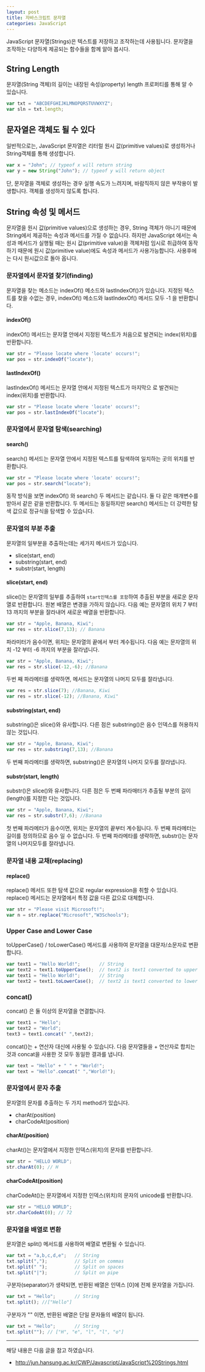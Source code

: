 ```yaml
---
layout: post
title: 자바스크립트 문자열
categories: JavaScript
---
```


JavaScript 문자열(Strings)은 텍스트를 저장하고 조작하는데 사용됩니다. 문자열을 조작하는 다양하게 제공되는 함수들을 함께 알아 봅시다.

## String Length
문자열(String 객체)의 길이는 내장된 속성(property) length 프로퍼티를 통해 알 수 있습니다.

```js
var txt = "ABCDEFGHIJKLMNOPQRSTUVWXYZ";
var sln = txt.length;
```

## 문자열은 객체도 될 수 있다
일반적으로는, JavaScript 문자열은 리터럴 원시 값(primitive values)로 생성하거나 String객체를 통해 생성합니다.

```js
var x = "John"; // typeof x will return string
var y = new String("John"); // typeof y will return object
```
단, 문자열을 객체로 생성하는 경우 실행 속도가 느려지며, 바람직하지 않은 부작용이 발생합니다. 객체를 생성하지 않도록 합니다.
         

## String 속성 및 메서드
문자열을 원시 값(primitive values)으로 생성하는 경우, String 객체가 아니기 때문에 String에서 제공하는 속성과 메서드를 가질 수 없습니다. 하지만 JavaScript 에서는 속성과 메서드가 실행될 때는 원시 값(primitive value)을 객체처럼 임시로 취급하여 동작하기 때문에 원시 값(primitive value)에도 속성과 메서드가 사용가능합니다. 사용후에는 다시 원시값으로 돌아 옵니다.

### 문자열에서 문자열 찾기(finding)
문자열을 찾는 메소드는 indexOf() 메소드와 lastIndexOf()가 있습니다. 지정된 텍스트를 찾을 수없는 경우, indexOf() 메소드와 lastIndexOf() 메서드 모두  -1 을 반환합니다.

#### indexOf() 
indexOf() 메서드는 문자열 안에서 지정된 텍스트가 처음으로 발견되는 index(위치)를 반환합니다.

```js
var str = "Please locate where 'locate' occurs!";
var pos = str.indexOf("locate");
```

#### lastIndexOf() 
lastIndexOf() 메서드는 문자열 안에서 지정된 텍스트가 마지막으 로 발견되는 index(위치)를 반환합니다.

```js
var str = "Please locate where 'locate' occurs!";
var pos = str.lastIndexOf("locate");
```

### 문자열에서 문자열 탐색(searching)
#### search() 
search() 메서드는 문자열 안에서 지정된 텍스트를 탐색하여 일치하는 곳의 위치를 반환합니다.

```js
var str = "Please locate where 'locate' occurs!";
var pos = str.search("locate");
```

동작 방식을 보면 indexOf() 와 search() 두 메서드는 같습니다. 둘 다 같은 매개변수를 받아서 같은 같을 반환합니다. 두 메서드는 동일하지만 search() 메서드는 더 강력한 탐색 값으로 정규식을 탐색할 수 있습니다.

### 문자열의 부분 추출
문자열의 일부분을 추출하는데는 세가지 메서드가 있습니다.
- slice(start, end)
- substring(start, end)
- substr(start, length)

#### slice(start, end)
slice()는 문자열의 일부를 추출하여 `start인덱스를 포함`하여 추출된 부분을 새로운 문자열로 반환합니다. 원본 배열은 변경을 가하지 않습니다. 다음 예는 문자열의 위치 7 부터 13 까지의 부분을 잘라내어 새로운 배열을 반환합니다. 
```js
var str = "Apple, Banana, Kiwi";
var res = str.slice(7,13); // Banana
```

파라미터가 음수이면, 위치는 문자열의 끝에서 부터 계수됩니다. 다음 예는 문자열의 위치 -12 부터 -6 까지의 부분을 잘라냅니다.
```js
var str = "Apple, Banana, Kiwi";
var res = str.slice(-12,-6); //Banana
```

두번 째 파라메터를 생략하면, 메서드는 문자열의 나머지 모두를 잘라냅니다.
```js
var res = str.slice(7); //Banana, Kiwi
var res = str.slice(-12); //Banana, Kiwi"
```

#### substring(start, end)
substring()은 slice()와 유사합니다. 다른 점은 substring()은 음수 인덱스를 허용하지 않는 것입니다.

```js
var str = "Apple, Banana, Kiwi";
var res = str.substring(7,13); //Banana
```

두 번째 파라메터를 생략하면, substring()은 문자열의 나머지 모두를 잘라냅니다.

#### substr(start, length)
substr()은 slice()와 유사합니다. 다른 점은 두 번째 파라매터가 추출될 부분의 길이(length)를 지정한 다는 것입니다.

```js
var str = "Apple, Banana, Kiwi";
var res = str.substr(7,6); //Banana
```
첫 번째 파라메터가 음수이면, 위치는 문자열의 끝부터 계수됩니다. 두 번째 파라메터는 길이를 정의하므로 음수 일 수 없습니다. 두 번째 파라메타를 생략하면, substr()는 문자열의 나머지모두를 잘라냅니다.

### 문자열 내용 교채(replacing)
#### replace() 
replace() 메서드 또한 탐색 값으로 regular expression을 취할 수 있습니다. replace() 메서드는 문자열에서 특정 값을 다른 값으로 대체합니다. 

```js
var str = "Please visit Microsoft!";
var n = str.replace("Microsoft","W3Schools");
```

### Upper Case and Lower Case
toUpperCase() / toLowerCase() 메서드를 사용하여 문자열을 대문자/소문자로 변환합니다.

```js
var text1 = "Hello World!";       // String
var text2 = text1.toUpperCase();  // text2 is text1 converted to upper
var text1 = "Hello World!";       // String
var text2 = text1.toLowerCase();  // text2 is text1 converted to lower
```

### concat()
concat() 은 둘 이상의 문자열을 연결합니다.

```js
var text1 = "Hello";
var text2 = "World";
text3 = text1.concat(" ",text2);
```

concat()는 + 연산자 대신에 사용될 수 있습니다. 다음 문자열들을 + 연산자로 합치는 것과 concat을 사용한 것 모두 동일한 결과를 냅니다.
```js
var text = "Hello" + " " + "World!";
var text = "Hello".concat(" ","World!");
```

### 문자열에서 문자 추출
문자열의 문자를 추출하는  두 가지 method가 있습니다.
- charAt(position)
- charCodeAt(position)

#### charAt(position)
charAt()는 문자열에서 지정한 인덱스(위치)의 문자를 반환합니다.

```js
var str = "HELLO WORLD";
str.charAt(0); // H
```

#### charCodeAt(position) 
charCodeAt()는 문자열에서 지정한 인덱스(위치)의 문자의 unicode를 반환합니다.

```js
var str = "HELLO WORLD";
str.charCodeAt(0); // 72
```

### 문자열을 배열로 변환
문자열은 split() 메서드를 사용하여 배열로 변환될 수 있습니다.

```js
var txt = "a,b,c,d,e";   // String
txt.split(",");          // Split on commas
txt.split(" ");          // Split on spaces
txt.split("|");          // Split on pipe
```

구분자(separator)가 생략되면, 반환된 배열은 인덱스 [0]에 전체 문자열을 가집니다.
```js
var txt = "Hello";       // String
txt.split(); //["Hello"]
```

구분자가 "" 이면, 반환된 배열은 단일 문자들의 배열이 됩니다.
```js
var txt = "Hello";       // String
txt.split(""); // ["H", "e", "l", "l", "o"]
```          


----
해당 내용은 다음 글을 참고 하였습니다.
- http://jun.hansung.ac.kr/CWP/Javascript/JavaScript%20Strings.html